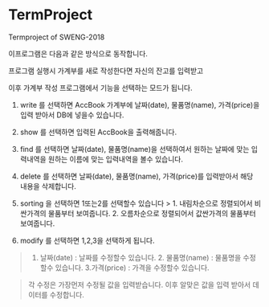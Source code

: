 # TermProject
Termproject of SWENG-2018

이프로그램은 다음과 같은 방식으로 동작합니다.

프로그램 실행시 가계부를 새로 작성한다면 자신의 잔고를 입력받고

이후 가계부 작성 프로그램에서 기능을 선택하는 모드가 됩니다.

1. write 를 선택하면 AccBook 가계부에 날짜(date), 물품명(name), 가격(price)을 입력 받아서 DB에 넣을수 있습니다.

2. show 를 선택하면 입력된 AccBook을 출력해줍니다.

3. find 를 선택하면 날짜(date), 물품명(name)을 선택하여서 원하는 날짜에 맞는 입력내역을 원하는 이름에 맞는 입력내역을 볼수 있습니다.

4. delete 를 선택하면 날짜(date), 물품명(name), 가격(price)를 입력받아서 해당 내용을 삭제합니다.

5. sorting 을 선택하면 1또는2를 선택할수 있습니다 > 1. 내림차순으로 정렬되어서 비싼가격의 물품부터 보여줍니다. 2. 오름차순으로 정렬되어서 값싼가격의 물품부터 보여줍니다.

6. modify 를 선택하면 1,2,3을 선택하게 됩니다. 

> 1. 날짜(date) : 날짜를 수정할수 있습니다. 2. 물품명(name) : 물품명을 수정할수 있습니다. 3.가격(price) : 가격을 수정할수 있습니다.

> 각 수정은 가장먼저 수정될 값을 입력받습니다. 이후 알맞은 값을 입력 받아서 데이터를 수정합니다.
